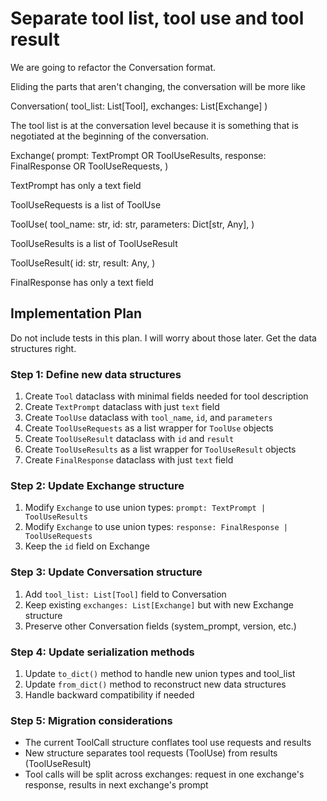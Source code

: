 # Separate tool list, tool use and tool result

We are going to refactor the Conversation format.

Eliding the parts that aren't changing, the conversation will be more like

Conversation(
    tool_list: List[Tool],
    exchanges: List[Exchange]
)

The tool list is at the conversation level because it is something that is negotiated at the beginning of the conversation.

Exchange(
    prompt: TextPrompt OR ToolUseResults,
    response: FinalResponse OR ToolUseRequests,
)

TextPrompt has only a text field

ToolUseRequests is a list of ToolUse

ToolUse(
    tool_name: str,
    id: str,
    parameters: Dict[str, Any],
)

ToolUseResults is a list of ToolUseResult

ToolUseResult(
    id: str,
    result: Any,
)

FinalResponse has only a text field

## Implementation Plan

Do not include tests in this plan. I will worry about those later. 
Get the data structures right.

### Step 1: Define new data structures
1. Create `Tool` dataclass with minimal fields needed for tool description
2. Create `TextPrompt` dataclass with just `text` field
3. Create `ToolUse` dataclass with `tool_name`, `id`, and `parameters`
4. Create `ToolUseRequests` as a list wrapper for `ToolUse` objects
5. Create `ToolUseResult` dataclass with `id` and `result`
6. Create `ToolUseResults` as a list wrapper for `ToolUseResult` objects  
7. Create `FinalResponse` dataclass with just `text` field

### Step 2: Update Exchange structure
1. Modify `Exchange` to use union types: `prompt: TextPrompt | ToolUseResults`
2. Modify `Exchange` to use union types: `response: FinalResponse | ToolUseRequests`
3. Keep the `id` field on Exchange

### Step 3: Update Conversation structure
1. Add `tool_list: List[Tool]` field to Conversation
2. Keep existing `exchanges: List[Exchange]` but with new Exchange structure
3. Preserve other Conversation fields (system_prompt, version, etc.)

### Step 4: Update serialization methods
1. Update `to_dict()` method to handle new union types and tool_list
2. Update `from_dict()` method to reconstruct new data structures
3. Handle backward compatibility if needed

### Step 5: Migration considerations
- The current ToolCall structure conflates tool use requests and results
- New structure separates tool requests (ToolUse) from results (ToolUseResult)
- Tool calls will be split across exchanges: request in one exchange's response, results in next exchange's prompt
